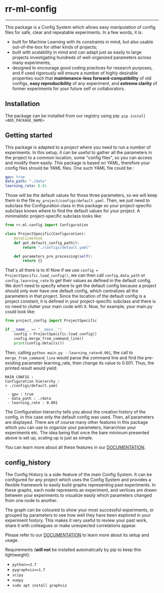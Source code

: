 # rr-ml-config

---
This package is a Config System which allows easy manipulation of config files for safe, clear and
repeatable experiments. In a few words, it is:
- built for Machine Learning with its constraints in mind, but also usable out-of-the-box for other
kinds of projects;
- built with scalability in mind and can adapt just as easily to large projects investigating
hundreds of well-organized parameters across many experiments;
- designed to encourage good coding practices for research purposes, and if used rigorously will 
ensure a number of highly desirable properties such that **maintenance-less forward-compatibility**
of old configs, **easy reproducibility** of any experiment, and **extreme clarity** of former 
experiments for your future self or collaborators.

## Installation

The package can be installed from our registry using pip: `pip install <ADD_PACKAGE_NAME>`

## Getting started

This package is adapted to a *project* where you need to run a number of experiments. In this setup,
it can be useful to gather all the parameters in the project to a common location, some "config files",
so you can access and modify them easily. This package is based on YAML, therefore your config files 
should be YAML files. One such YAML file could be :

```yaml
gpu: true
data_path: "./data"
learning_rate: 0.01
```

Those will be the default values for those three parameters, so we will keep them in the file 
`my_project/configs/default.yaml`. Then, we just need to subclass the Configuration class in this package
so your project-specific subclass knows where to find the default values for your project. A minimalistic 
project-specific subclass looks like:
```python
from rr.ml.config import Configuration

class ProjectSpecific(Configuration):
    @staticmethod
    def get_default_config_path():
        return "./configs/default.yaml"

    def parameters_pre_processing(self):
        return {}
```
That's all there is to it! Now if we use `config = ProjectSpecific.load_config()`, we can then call
`config.data_path` or `config.learning_rate` to get their values as defined in the default config. We
don't need to specify where to get the default config because a project should only ever have one default
config, which centralizes all the parameters in that project. Since the location of the default config is
a project constant, it is defined in your project-specific subclass and there is no need to clutter your
main code with it. Now, for example, your main.py could look like:
```python
from project_config import ProjectSpecific

if __name__ == "__main__":
    config = ProjectSpecific.load_config()
    config.merge_from_command_line()
    print(config.details())
```
Then, calling `python main.py --learning_rate=0.001`, the call to `merge_from_command_line` would parse
the command line and find the pre-existing parameter learning_rate, then change its value to 0.001.
Thus, the printed result would yield:
```
MAIN CONFIG :
Configuration hierarchy :
> ./configs/default.yaml

 - gpu : true
 - data_path : ./data
 - learning_rate : 0.001
```
The Configuration hierarchy tells you about the creation history of the config, in this case only the
default config was used. Then, all parameters are displayed. There are of course many other features
in this package which you can use to organize your parameters, hierarchise your experiments etc. The
idea being that once the bare minimum presented above is set up, scaling up is just as simple.

You can learn more about all these features in our [DOCUMENTATION](https://gitlab.com/reactivereality/public/rr-ml-config-public/-/wikis/home).

## config_history
The Config History is a side-feature of the main Config System. It can be configured for any project
which uses the Config System and provides a flexible framework to easily build graphs representing
past experiments. In these graphs, each node represents an experiment, and vertices are drawn between
your experiments to visualize easily which parameters changed from one node to another.

The graph can be coloured to show your most successful experiments, or grouped by parameters to see how
well they have been explored in your experiment history. This makes it very useful to review your past
work, share it with colleagues or make unexpected correlations appear.

Please refer to our [DOCUMENTATION](https://gitlab.com/reactivereality/public/rr-ml-config-public/-/wikis/home) to learn more about its setup and usage.

Requirements (**will not** be installed automatically by pip to keep this lightweight):
- `python>=3.7`
- `pygraphviz==1.7`
- `scipy`
- `numpy`
- `sudo apt install graphviz`
